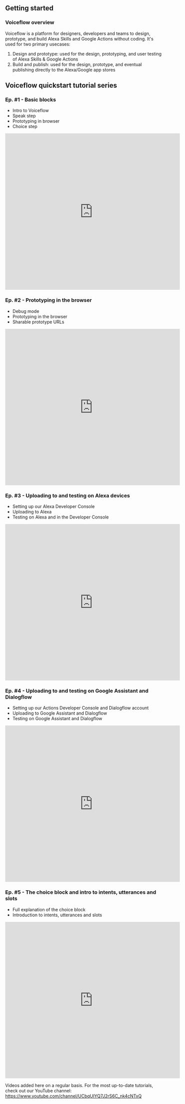 ## Getting started

### Voiceflow overview

Voiceflow is a platform for designers, developers and teams to design, prototype, and build Alexa Skills and Google Actions without coding. It's used for two primary usecases:

1. Design and prototype: used for the design, prototyping, and user testing of Alexa Skills & Google Actions
2. Build and publish: used for the design, prototype, and eventual publishing directly to the Alexa/Google app stores

<H2> Voiceflow quickstart tutorial series</H2>

<h3>Ep. #1 - Basic blocks</h3>

- Intro to Voiceflow
- Speak step
- Prototyping in browser
- Choice step

<iframe width="560" height="500" src="https://www.youtube.com/embed/SQub8t86ZII" frameborder="0" allow="accelerometer; autoplay; encrypted-media; gyroscope; picture-in-picture" allowfullscreen></iframe>

<h3>Ep. #2 - Prototyping in the browser</h3>

- Debug mode
- Prototyping in the browser
- Sharable prototype URLs

<iframe width="560" height="500" src="https://www.youtube.com/embed/w2x2RbgpI3A" frameborder="0" allow="accelerometer; autoplay; encrypted-media; gyroscope; picture-in-picture" allowfullscreen></iframe>

<h3>Ep. #3 - Uploading to and testing on Alexa devices</h3>

- Setting up our Alexa Developer Console
- Uploading to Alexa
- Testing on Alexa and in the Developer Console

<iframe width="560" height="500" src="https://www.youtube.com/embed/qdQ0ciR6ioA" frameborder="0" allow="accelerometer; autoplay; encrypted-media; gyroscope; picture-in-picture" allowfullscreen></iframe>

<h3>Ep. #4 - Uploading to and testing on Google Assistant and Dialogflow</h3>

- Setting up our Actions Developer Console and Dialogflow account
- Uploading to Google Assistant and Dialogflow
- Testing on Google Assistant and Dialogflow

<iframe width="560" height="500" src="https://www.youtube.com/embed/OG4FcDu5FRY" frameborder="0" allow="accelerometer; autoplay; encrypted-media; gyroscope; picture-in-picture" allowfullscreen></iframe>

<h3>Ep. #5 - The choice block and intro to intents, utterances and slots</h3>

- Full explanation of the choice block
- Introduction to intents, utterances and slots

<iframe width="560" height="500" src="https://www.youtube.com/embed/vuEmXn-lGK0" frameborder="0" allow="accelerometer; autoplay; encrypted-media; gyroscope; picture-in-picture" allowfullscreen></iframe>

Videos added here on a regular basis. For the most up-to-date tutorials, check out our YouTube channel: https://www.youtube.com/channel/UCbqUIYQ7J2rS6C_nk4cNTxQ
